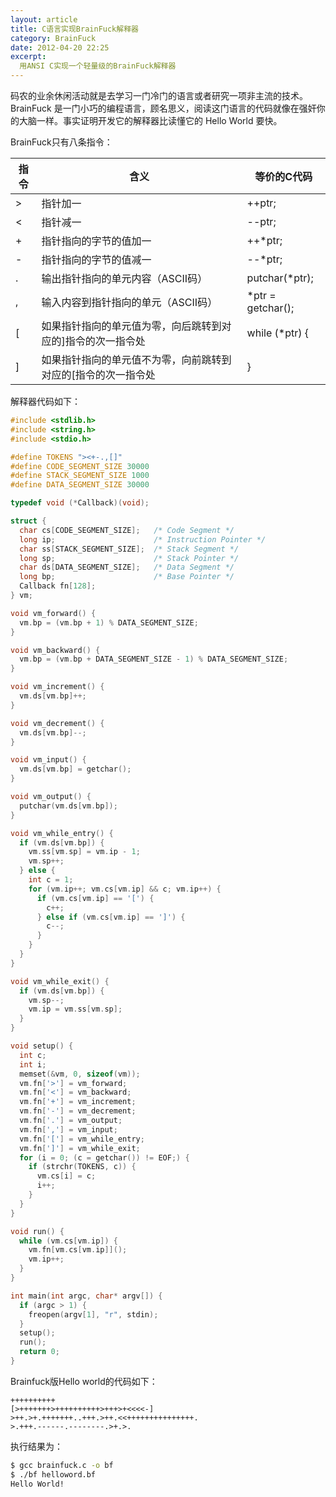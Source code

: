```yaml
---
layout: article
title: C语言实现BrainFuck解释器
category: BrainFuck
date: 2012-04-20 22:25
excerpt:
  用ANSI C实现一个轻量级的BrainFuck解释器
---
```


码农的业余休闲活动就是去学习一门冷门的语言或者研究一项非主流的技术。BrainFuck 是一门小巧的编程语言，顾名思义，阅读这门语言的代码就像在强奸你的大脑一样。事实证明开发它的解释器比读懂它的 Hello World 要快。

BrainFuck只有八条指令：

| 指令 | 含义 | 等价的C代码 |
| ---- | ---- | ---------- |
| > | 指针加一 | ++ptr; |
| < | 指针减一 | --ptr; |
| + | 指针指向的字节的值加一 | ++*ptr; |
| - | 指针指向的字节的值减一 | --*ptr; |
| . | 输出指针指向的单元内容（ASCII码） | putchar(*ptr); |
| , | 输入内容到指针指向的单元（ASCII码） | *ptr = getchar(); |
| [ | 如果指针指向的单元值为零，向后跳转到对应的]指令的次一指令处 | while (*ptr) { |
| ] | 如果指针指向的单元值不为零，向前跳转到对应的[指令的次一指令处 | } |

解释器代码如下：

```c
#include <stdlib.h>
#include <string.h>
#include <stdio.h>

#define TOKENS "><+-.,[]"
#define CODE_SEGMENT_SIZE 30000
#define STACK_SEGMENT_SIZE 1000
#define DATA_SEGMENT_SIZE 30000

typedef void (*Callback)(void);

struct {
  char cs[CODE_SEGMENT_SIZE];   /* Code Segment */
  long ip;                      /* Instruction Pointer */
  char ss[STACK_SEGMENT_SIZE];  /* Stack Segment */
  long sp;                      /* Stack Pointer */
  char ds[DATA_SEGMENT_SIZE];   /* Data Segment */
  long bp;                      /* Base Pointer */
  Callback fn[128];
} vm;

void vm_forward() {
  vm.bp = (vm.bp + 1) % DATA_SEGMENT_SIZE;
}

void vm_backward() {
  vm.bp = (vm.bp + DATA_SEGMENT_SIZE - 1) % DATA_SEGMENT_SIZE;
}

void vm_increment() {
  vm.ds[vm.bp]++;
}

void vm_decrement() {
  vm.ds[vm.bp]--;
}

void vm_input() {
  vm.ds[vm.bp] = getchar();
}

void vm_output() {
  putchar(vm.ds[vm.bp]);
}

void vm_while_entry() {
  if (vm.ds[vm.bp]) {
    vm.ss[vm.sp] = vm.ip - 1;
    vm.sp++;
  } else {
    int c = 1;
    for (vm.ip++; vm.cs[vm.ip] && c; vm.ip++) {
      if (vm.cs[vm.ip] == '[') {
        c++;
      } else if (vm.cs[vm.ip] == ']') {
        c--;
      }
    }
  }
}

void vm_while_exit() {
  if (vm.ds[vm.bp]) {
    vm.sp--;
    vm.ip = vm.ss[vm.sp];
  }
}

void setup() {
  int c;
  int i;
  memset(&vm, 0, sizeof(vm));
  vm.fn['>'] = vm_forward;
  vm.fn['<'] = vm_backward;
  vm.fn['+'] = vm_increment;
  vm.fn['-'] = vm_decrement;
  vm.fn['.'] = vm_output;
  vm.fn[','] = vm_input;
  vm.fn['['] = vm_while_entry;
  vm.fn[']'] = vm_while_exit;
  for (i = 0; (c = getchar()) != EOF;) {
    if (strchr(TOKENS, c)) {
      vm.cs[i] = c;
      i++;
    }
  }
}

void run() {
  while (vm.cs[vm.ip]) {
    vm.fn[vm.cs[vm.ip]]();
    vm.ip++;
  }
}

int main(int argc, char* argv[]) {
  if (argc > 1) {
    freopen(argv[1], "r", stdin);
  }
  setup();
  run();
  return 0;
}
```

Brainfuck版Hello world的代码如下：

```brainfuck
++++++++++
[>+++++++>++++++++++>+++>+<<<<-]
>++.>+.+++++++..+++.>++.<<+++++++++++++++.
>.+++.------.--------.>+.>.
```

执行结果为：

```bash
$ gcc brainfuck.c -o bf
$ ./bf helloword.bf
Hello World!
```
